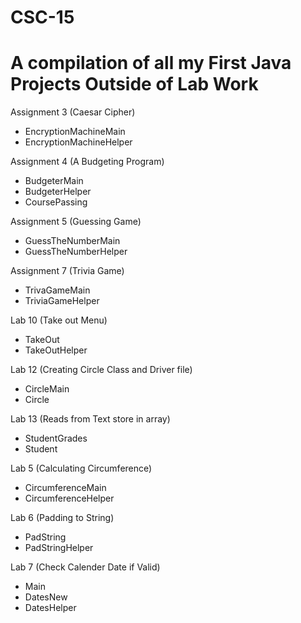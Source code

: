 # CSC-15
# A compilation of all my First Java Projects Outside of Lab Work

Assignment 3 (Caesar Cipher) 
  - EncryptionMachineMain
  - EncryptionMachineHelper

Assignment 4 (A Budgeting Program)
  - BudgeterMain
  - BudgeterHelper
  - CoursePassing

Assignment 5 (Guessing Game)
  - GuessTheNumberMain
  - GuessTheNumberHelper

Assignment 7 (Trivia Game)
  - TrivaGameMain
  - TriviaGameHelper

Lab 10 (Take out Menu)
  - TakeOut
  - TakeOutHelper

Lab 12 (Creating Circle Class and Driver file)
  - CircleMain
  - Circle

Lab 13 (Reads from Text store in array)
  - StudentGrades
  - Student

Lab 5 (Calculating Circumference)
  - CircumferenceMain  
  - CircumferenceHelper


Lab 6 (Padding to String)
  - PadString
  - PadStringHelper

Lab 7 (Check Calender Date if Valid)
  - Main  
  - DatesNew
  - DatesHelper

    
